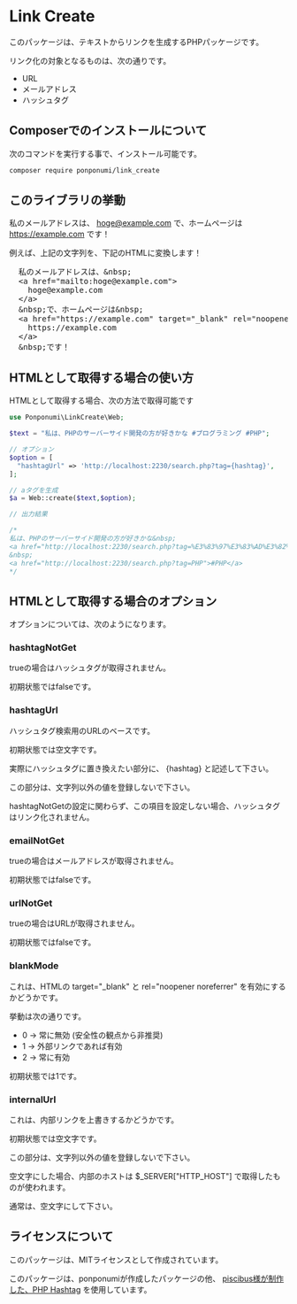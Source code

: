 # Link Create

このパッケージは、テキストからリンクを生成するPHPパッケージです。

リンク化の対象となるものは、次の通りです。

* URL
* メールアドレス
* ハッシュタグ

## Composerでのインストールについて

次のコマンドを実行する事で、インストール可能です。

```bash
composer require ponponumi/link_create
```

## このライブラリの挙動

私のメールアドレスは、 hoge@example.com で、ホームページは https://example.com です！

例えば、上記の文字列を、下記のHTMLに変換します！

<pre>
  私のメールアドレスは、&amp;nbsp;
  &lt;a href=&quot;mailto:hoge@example.com&quot;&gt;
    hoge@example.com
  &lt;/a&gt;
  &amp;nbsp;で、ホームページは&amp;nbsp;
  &lt;a href=&quot;https://example.com&quot; target=&quot;_blank&quot; rel=&quot;noopener noreferrer&quot; &gt;
    https://example.com
  &lt;/a&gt;
  &amp;nbsp;です！
</pre>

## HTMLとして取得する場合の使い方

HTMLとして取得する場合、次の方法で取得可能です

```php
use Ponponumi\LinkCreate\Web;

$text = "私は、PHPのサーバーサイド開発の方が好きかな #プログラミング #PHP";

// オプション
$option = [
  "hashtagUrl" => 'http://localhost:2230/search.php?tag={hashtag}',
];

// aタグを生成
$a = Web::create($text,$option);

// 出力結果

/*
私は、PHPのサーバーサイド開発の方が好きかな&nbsp;
<a href="http://localhost:2230/search.php?tag=%E3%83%97%E3%83%AD%E3%82%B0%E3%83%A9%E3%83%9F%E3%83%B3%E3%82%B0">#プログラミング</a>
&nbsp;
<a href="http://localhost:2230/search.php?tag=PHP">#PHP</a>
*/

```

## HTMLとして取得する場合のオプション

オプションについては、次のようになります。

### hashtagNotGet

trueの場合はハッシュタグが取得されません。

初期状態ではfalseです。


### hashtagUrl

ハッシュタグ検索用のURLのベースです。

初期状態では空文字です。

実際にハッシュタグに置き換えたい部分に、 {hashtag} と記述して下さい。

この部分は、文字列以外の値を登録しないで下さい。

hashtagNotGetの設定に関わらず、この項目を設定しない場合、ハッシュタグはリンク化されません。


### emailNotGet

trueの場合はメールアドレスが取得されません。

初期状態ではfalseです。


### urlNotGet

trueの場合はURLが取得されません。

初期状態ではfalseです。


### blankMode

これは、HTMLの target=&quot;_blank&quot; と rel=&quot;noopener noreferrer&quot; を有効にするかどうかです。

挙動は次の通りです。

* 0 → 常に無効 (安全性の観点から非推奨)
* 1 → 外部リンクであれば有効
* 2 → 常に有効

初期状態では1です。

### internalUrl

これは、内部リンクを上書きするかどうかです。

初期状態では空文字です。

この部分は、文字列以外の値を登録しないで下さい。

空文字にした場合、内部のホストは $_SERVER["HTTP_HOST"] で取得したものが使われます。

通常は、空文字にして下さい。


## ライセンスについて

このパッケージは、MITライセンスとして作成されています。

このパッケージは、ponponumiが作成したパッケージの他、
<a href="https://github.com/piscibus/php-hashtag">piscibus様が制作した、PHP Hashtag</a>
を使用しています。 
